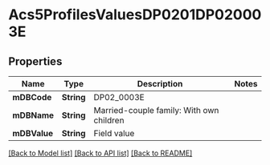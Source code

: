 # Acs5ProfilesValuesDP0201DP020003E

## Properties
Name | Type | Description | Notes
------------ | ------------- | ------------- | -------------
**mDBCode** | **String** | DP02_0003E | 
**mDBName** | **String** | Married-couple family: With own children | 
**mDBValue** | **String** | Field value | 

[[Back to Model list]](../README.md#documentation-for-models) [[Back to API list]](../README.md#documentation-for-api-endpoints) [[Back to README]](../README.md)


